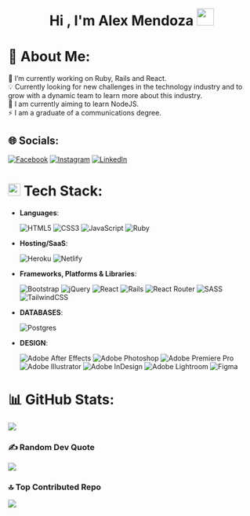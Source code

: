 <h1 align="center"><b>Hi , I'm Alex Mendoza </b><img src="https://media.giphy.com/media/hvRJCLFzcasrR4ia7z/giphy.gif" width="35"></h1>

# 💫 About Me:

🔭 I’m currently working on Ruby, Rails and React.<br>💡 Currently looking for new challenges in the technology industry and to grow with a dynamic team to learn more about this industry.<br>🌱 I am currently aiming to learn NodeJS.<br>⚡ I am a graduate of a communications degree.

## 🌐 Socials:

[![Facebook](https://img.shields.io/badge/Facebook-%231877F2.svg?logo=Facebook&logoColor=white)](https://facebook.com/https://www.facebook.com/alex.mendoza.etchebarne/) [![Instagram](https://img.shields.io/badge/Instagram-%23E4405F.svg?logo=Instagram&logoColor=white)](https://instagram.com/https://www.instagram.com/alex.mendoza.et/) [![LinkedIn](https://img.shields.io/badge/LinkedIn-%230077B5.svg?logo=linkedin&logoColor=white)](https://linkedin.com/in/https://www.linkedin.com/in/alex-mendoza-etchebarne/)

# <img src="https://media2.giphy.com/media/QssGEmpkyEOhBCb7e1/giphy.gif?cid=ecf05e47a0n3gi1bfqntqmob8g9aid1oyj2wr3ds3mg700bl&rid=giphy.gif" width ="25"> Tech Stack:

<p align="center">

- **Languages**:

  ![HTML5](https://img.shields.io/badge/html5-%23E34F26.svg?style=plastic&logo=html5&logoColor=white)
  ![CSS3](https://img.shields.io/badge/css3-%231572B6.svg?style=plastic&logo=css3&logoColor=white)
  ![JavaScript](https://img.shields.io/badge/javascript-%23323330.svg?style=plastic&logo=javascript&logoColor=%23F7DF1E)
  ![Ruby](https://img.shields.io/badge/ruby-%23CC342D.svg?style=plastic&logo=ruby&logoColor=white)

- **Hosting/SaaS**:

  ![Heroku](https://img.shields.io/badge/heroku-%23430098.svg?style=plastic&logo=heroku&logoColor=white)
  ![Netlify](https://img.shields.io/badge/netlify-%23000000.svg?style=plastic&logo=netlify&logoColor=#00C7B7)

- **Frameworks, Platforms & Libraries**:

  ![Bootstrap](https://img.shields.io/badge/bootstrap-%23563D7C.svg?style=plastic&logo=bootstrap&logoColor=white)
  ![jQuery](https://img.shields.io/badge/jquery-%230769AD.svg?style=plastic&logo=jquery&logoColor=white)
  ![React](https://img.shields.io/badge/react-%2320232a.svg?style=plastic&logo=react&logoColor=%2361DAFB)
  ![Rails](https://img.shields.io/badge/rails-%23CC0000.svg?style=plastic&logo=ruby-on-rails&logoColor=white)
  ![React Router](https://img.shields.io/badge/React_Router-CA4245?style=plastic&logo=react-router&logoColor=white)
  ![SASS](https://img.shields.io/badge/SASS-hotpink.svg?style=plastic&logo=SASS&logoColor=white)
  ![TailwindCSS](https://img.shields.io/badge/tailwindcss-%2338B2AC.svg?style=plastic&logo=tailwind-css&logoColor=white)

- **DATABASES**:

  ![Postgres](https://img.shields.io/badge/postgres-%23316192.svg?style=plastic&logo=postgresql&logoColor=white)

- **DESIGN**:

  ![Adobe After Effects](https://img.shields.io/badge/Adobe%20After%20Effects-9999FF.svg?style=plastic&logo=Adobe%20After%20Effects&logoColor=white)
  ![Adobe Photoshop](https://img.shields.io/badge/adobephotoshop-%2331A8FF.svg?style=plastic&logo=adobephotoshop&logoColor=white)
  ![Adobe Premiere Pro](https://img.shields.io/badge/Adobe%20Premiere%20Pro-9999FF.svg?style=plastic&logo=Adobe%20Premiere%20Pro&logoColor=white)
  ![Adobe Illustrator](https://img.shields.io/badge/adobeillustrator-%23FF9A00.svg?style=plastic&logo=adobeillustrator&logoColor=white)
  ![Adobe InDesign](https://img.shields.io/badge/Adobe%20InDesign-49021F?style=plastic&logo=adobeindesign&logoColor=white)
  ![Adobe Lightroom](https://img.shields.io/badge/Adobe%20Lightroom-31A8FF.svg?style=plastic&logo=Adobe%20Lightroom&logoColor=white)
  ![Figma](https://img.shields.io/badge/figma-%23F24E1E.svg?style=plastic&logo=figma&logoColor=white)

</p>

# 📊 GitHub Stats:

![](https://github-readme-stats.vercel.app/api/top-langs/?username=AlexMendozaEt&theme=dracula&hide_border=false&include_all_commits=true&count_private=true&layout=compact)

### ✍️ Random Dev Quote

![](https://quotes-github-readme.vercel.app/api?type=horizontal&theme=radical)

### 🔝 Top Contributed Repo

![](https://github-contributor-stats.vercel.app/api?username=AlexMendozaEt&limit=5&theme=dracula&combine_all_yearly_contributions=true)

<!-- Proudly created with GPRM ( https://gprm.itsvg.in ) -->
